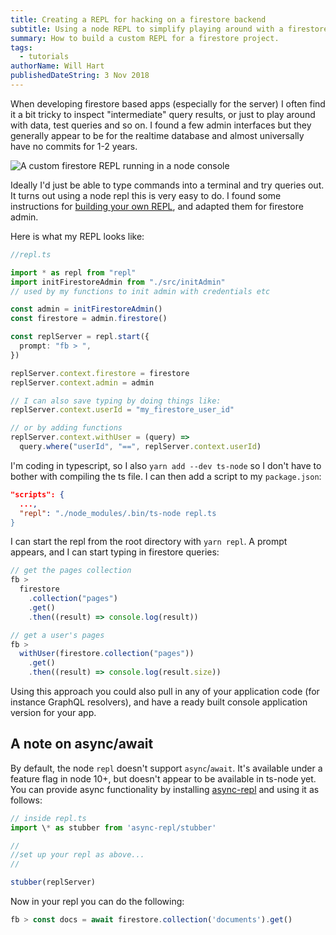 ```yaml
---
title: Creating a REPL for hacking on a firestore backend
subtitle: Using a node REPL to simplify playing around with a firestore backend.
summary: How to build a custom REPL for a firestore project.
tags:
  - tutorials
authorName: Will Hart
publishedDateString: 3 Nov 2018
---
```


When developing firestore based apps (especially for the server) I often find it
a bit tricky to inspect "intermediate" query results, or just to play around
with data, test queries and so on. I found a few admin interfaces but they
generally appear to be for the realtime database and almost universally have no
commits for 1-2 years.

![A custom firestore REPL running in a node console](/images/firestore-repl.png)

Ideally I'd just be able to type commands into a terminal and try queries out.
It turns out using a node repl this is very easy to do. I found some
instructions for [building your own
REPL](https://derickbailey.com/2014/07/02/build-your-own-app-specific-repl-for-your-nodejs-app/),
and adapted them for firestore admin.

Here is what my REPL looks like:

```typescript
//repl.ts

import * as repl from "repl"
import initFirestoreAdmin from "./src/initAdmin"
// used by my functions to init admin with credentials etc

const admin = initFirestoreAdmin()
const firestore = admin.firestore()

const replServer = repl.start({
  prompt: "fb > ",
})

replServer.context.firestore = firestore
replServer.context.admin = admin

// I can also save typing by doing things like:
replServer.context.userId = "my_firestore_user_id"

// or by adding functions
replServer.context.withUser = (query) =>
  query.where("userId", "==", replServer.context.userId)
```

I'm coding in typescript, so I also `yarn add --dev ts-node` so I don't have to
bother with compiling the ts file. I can then add a script to my `package.json`:

```json
"scripts": {
  ...,
  "repl": "./node_modules/.bin/ts-node repl.ts
}
```

I can start the repl from the root directory with `yarn repl`. A prompt appears,
and I can start typing in firestore queries:

```typescript
// get the pages collection
fb >
  firestore
    .collection("pages")
    .get()
    .then((result) => console.log(result))

// get a user's pages
fb >
  withUser(firestore.collection("pages"))
    .get()
    .then((result) => console.log(result.size))
```

Using this approach you could also pull in any of your application code (for
instance GraphQL resolvers), and have a ready built console application version
for your app.

## A note on async/await

By default, the node `repl` doesn't support `async`/`await`. It's available
under a feature flag in node 10+, but doesn't appear to be available in ts-node
yet. You can provide async functionality by installing
[async-repl](https://github.com/ownadi/async-repl) and using it as follows:

```typescript
// inside repl.ts
import \* as stubber from 'async-repl/stubber'

//
//set up your repl as above...
//

stubber(replServer)
```

Now in your repl you can do the following:

```typescript
fb > const docs = await firestore.collection('documents').get()
```
